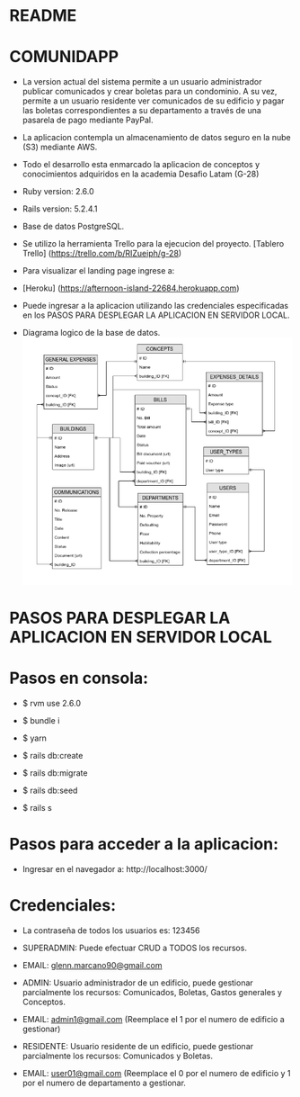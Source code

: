 # README

# COMUNIDAPP

* La version actual del sistema permite a un usuario administrador publicar comunicados y crear boletas para un condominio. A su vez, permite a un usuario residente ver comunicados de su edificio y pagar las boletas correspondientes a su departamento a través de una pasarela de pago mediante PayPal.

* La aplicacion contempla un almacenamiento de datos seguro en la nube (S3) mediante AWS.

* Todo el desarrollo esta enmarcado la aplicacion de conceptos y conocimientos adquiridos en la academia Desafio Latam (G-28)

* Ruby version: 2.6.0

* Rails version: 5.2.4.1

* Base de datos PostgreSQL.

* Se utilizo la herramienta Trello para la ejecucion del proyecto.
[Tablero Trello] (https://trello.com/b/RIZueiph/g-28)

* Para visualizar el landing page ingrese a:
* [Heroku] (https://afternoon-island-22684.herokuapp.com)
* Puede ingresar a la aplicacion utilizando las credenciales especificadas en los PASOS PARA DESPLEGAR LA APLICACION EN SERVIDOR LOCAL.

* Diagrama logico de la base de datos.
![alt text][logic]

[logic]: /diagrama_logico.png

# PASOS PARA DESPLEGAR LA APLICACION EN SERVIDOR LOCAL

# Pasos en consola:
* $ rvm use 2.6.0

* $ bundle i

* $ yarn

* $ rails db:create

* $ rails db:migrate

* $ rails db:seed

* $ rails s

# Pasos para acceder a la aplicacion:

* Ingresar en el navegador a: http://localhost:3000/

# Credenciales:
* La contraseña de todos los usuarios es: 123456

* SUPERADMIN: Puede efectuar CRUD a TODOS los recursos.
* EMAIL: glenn.marcano90@gmail.com

* ADMIN: Usuario administrador de un edificio, puede gestionar parcialmente los recursos: Comunicados, Boletas, Gastos generales y Conceptos.
* EMAIL: admin1@gmail.com (Reemplace el 1 por el numero de edificio a gestionar)

* RESIDENTE: Usuario residente de un edificio, puede gestionar parcialmente los recursos: Comunicados y Boletas.
* EMAIL: user01@gmail.com (Reemplace el 0 por el numero de edificio y 1 por el numero de departamento a gestionar.
